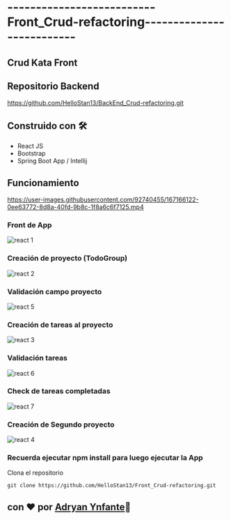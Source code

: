 # --------------------------Front_Crud-refactoring--------------------------
## Crud Kata Front

## Repositorio Backend
https://github.com/HelloStan13/BackEnd_Crud-refactoring.git

## Construido con 🛠️
- React JS
- Bootstrap
- Spring Boot App / Intellij

## Funcionamiento
https://user-images.githubusercontent.com/92740455/167166122-0ee63772-8d8a-40fd-9b8c-1f8a6c6f7125.mp4

### Front de App
![react 1](https://user-images.githubusercontent.com/92740455/167166268-d68a744c-adf4-42d4-936d-d4aa36c2aa78.jpg)

### Creación de proyecto (TodoGroup)
![react 2](https://user-images.githubusercontent.com/92740455/167170200-d2f3fba1-04e2-45b3-8016-e4606ca96ac7.jpg)

### Validación campo proyecto
![react 5](https://user-images.githubusercontent.com/92740455/167170362-08a5aee4-dfbe-4bd4-ab64-a600160e3ffb.jpg)

###  Creación de tareas al proyecto
![react 3](https://user-images.githubusercontent.com/92740455/167170247-bd503545-4173-4b2a-bb86-517314e2cd46.jpg)

### Validación tareas
![react 6](https://user-images.githubusercontent.com/92740455/167170425-9f2209d5-0ab4-442a-adcb-1ed1e5d819a7.jpg)

### Check de tareas completadas
![react 7](https://user-images.githubusercontent.com/92740455/167170484-04ad28eb-b0f7-4067-be6d-91bb14c5fce0.jpg)

### Creación de Segundo proyecto
![react 4](https://user-images.githubusercontent.com/92740455/167170297-9b678c58-643c-4c1b-ba22-495a833e38a6.jpg)

### Recuerda ejecutar npm install para luego ejecutar la App
Clona el repositorio
```plain
git clone https://github.com/HelloStan13/Front_Crud-refactoring.git
```

## con ❤️ por  [Adryan Ynfante](https://github.com/HelloStan13)🍿
